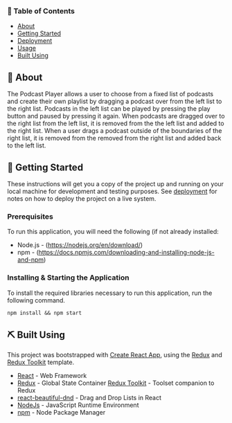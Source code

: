 ### 📝 Table of Contents
- [About](#about)
- [Getting Started](#getting_started)
- [Deployment](#deployment)
- [Usage](#usage)
- [Built Using](#built_using)

## 🧐 About <a name = "about"></a>
The Podcast Player allows a user to choose from a fixed list of podcasts and create their own playlist by dragging a podcast over from the left list to the right list. Podcasts in the left list can be played by pressing the play button and paused by pressing it again. When podcasts are dragged over to the right list from the left list, it is removed from the the left list and added to the right list. When a user drags a podcast outside of the boundaries of the right list, it is removed from the removed from the right list and added back to the left list.

## 🏁 Getting Started <a name = "getting_started"></a>
These instructions will get you a copy of the project up and running on your local machine for development and testing purposes. See [deployment](#deployment) for notes on how to deploy the project on a live system.

### Prerequisites
To run this application, you will need the following (if not already installed:

* Node.js - (https://nodejs.org/en/download/)
* npm - (https://docs.npmjs.com/downloading-and-installing-node-js-and-npm)

### Installing & Starting the Application <a name = "installing_starting"></a>
To install the required libraries necessary to run this application, run the following command.

```
npm install && npm start
```

## ⛏️ Built Using <a name = "built_using"></a>
This project was bootstrapped with [Create React App](https://github.com/facebook/create-react-app), using the [Redux](https://redux.js.org/) and [Redux Toolkit](https://redux-toolkit.js.org/) template.

- [React](https://reactjs.org/) - Web Framework
- [Redux](https://redux.js.org/) - Global State Container
[Redux Toolkit](https://redux-toolkit.js.org/) - Toolset companion to Redux
- [react-beautiful-dnd](https://github.com/atlassian/react-beautiful-dnd) - Drag and Drop Lists in React
- [NodeJs](https://nodejs.org/en/) - JavaScript Runtime Environment
- [npm](https://www.npmjs.com/) - Node Package Manager